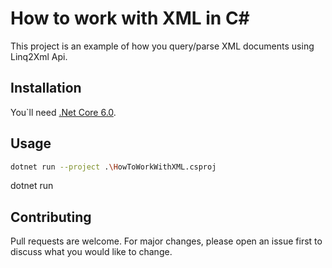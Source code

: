 # How to work with XML in C#

This project is an example of how you query/parse XML documents using Linq2Xml Api.

## Installation

You`ll need [.Net Core 6.0](https://dotnet.microsoft.com/en-us/download).

## Usage
```bash
dotnet run --project .\HowToWorkWithXML.csproj
```
dotnet run

## Contributing
Pull requests are welcome. For major changes, please open an issue first to discuss what you would like to change.
